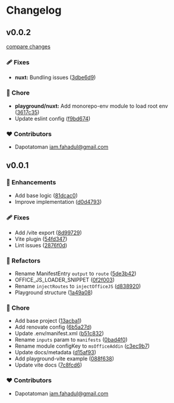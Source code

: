 # Changelog


## v0.0.2

[compare changes](https://github.com/dapotatoman/msoffice-addin/compare/v0.0.1...v0.0.2)

### 🩹 Fixes

- **nuxt:** Bundling issues ([3dbe6d9](https://github.com/dapotatoman/msoffice-addin/commit/3dbe6d9))

### 🏡 Chore

- **playground/nuxt:** Add monorepo-env module to load root env ([3617c35](https://github.com/dapotatoman/msoffice-addin/commit/3617c35))
- Update eslint config ([f9bd674](https://github.com/dapotatoman/msoffice-addin/commit/f9bd674))

### ❤️ Contributors

- Dapotatoman <iam.fahadul@gmail.com>

## v0.0.1


### 🚀 Enhancements

- Add base logic ([81dcac0](https://github.com/dapotatoman/msoffice-addin/commit/81dcac0))
- Improve implementation ([d0d4793](https://github.com/dapotatoman/msoffice-addin/commit/d0d4793))

### 🩹 Fixes

- Add /vite export ([8d99729](https://github.com/dapotatoman/msoffice-addin/commit/8d99729))
- Vite plugin ([54fd347](https://github.com/dapotatoman/msoffice-addin/commit/54fd347))
- Lint issues ([2876f0d](https://github.com/dapotatoman/msoffice-addin/commit/2876f0d))

### 💅 Refactors

- Rename ManifestEntry `output` to `route` ([5de3b42](https://github.com/dapotatoman/msoffice-addin/commit/5de3b42))
- OFFICE_JS_LOADER_SNIPPET ([0f2f003](https://github.com/dapotatoman/msoffice-addin/commit/0f2f003))
- Rename `injectRoutes` to `injectOfficeJS` ([d838920](https://github.com/dapotatoman/msoffice-addin/commit/d838920))
- Playground structure ([1a49a08](https://github.com/dapotatoman/msoffice-addin/commit/1a49a08))

### 🏡 Chore

- Add base project ([13acba1](https://github.com/dapotatoman/msoffice-addin/commit/13acba1))
- Add renovate config ([6b5a27d](https://github.com/dapotatoman/msoffice-addin/commit/6b5a27d))
- Update .env/manifest.xml ([b51c832](https://github.com/dapotatoman/msoffice-addin/commit/b51c832))
- Rename `inputs` param to `manifests` ([0bad4f0](https://github.com/dapotatoman/msoffice-addin/commit/0bad4f0))
- Rename module configKey to `msOfficeAddin` ([c3ec9b7](https://github.com/dapotatoman/msoffice-addin/commit/c3ec9b7))
- Update docs/metadata ([d15af93](https://github.com/dapotatoman/msoffice-addin/commit/d15af93))
- Add playground-vite example ([088f638](https://github.com/dapotatoman/msoffice-addin/commit/088f638))
- Update vite docs ([7c8fcd6](https://github.com/dapotatoman/msoffice-addin/commit/7c8fcd6))

### ❤️ Contributors

- Dapotatoman <iam.fahadul@gmail.com>

